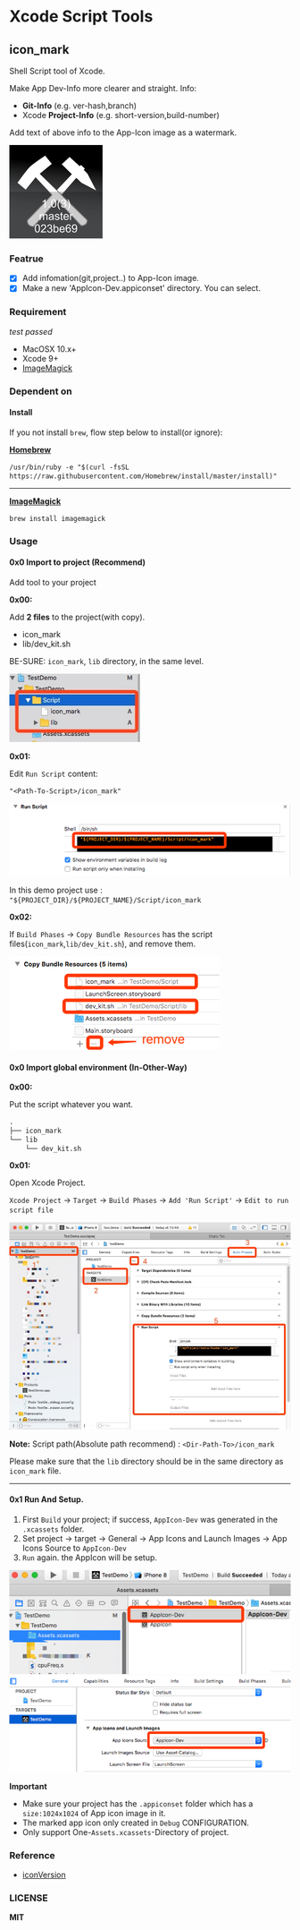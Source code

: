 # Xcode Script Tools

## icon_mark

Shell Script tool of Xcode.

Make App Dev-Info more clearer and straight.
Info: 

- __Git-Info__ (e.g. ver-hash,branch)
- Xcode __Project-Info__ (e.g. short-version,build-number)
 
Add text of above info to the App-Icon image as a watermark.

![](image/icon_eg2.png)


### Featrue 

- [x] Add infomation(git,project..) to App-Icon image.
- [x] Make a new 'AppIcon-Dev.appiconset' directory. You can select.

### Requirement

_test passed_

- MacOSX 10.x+ 
- Xcode 9+
- [ImageMagick](http://www.imagemagick.org/)

### Dependent on

#### Install

If you not install `brew`, flow step below to install(or ignore):

__[Homebrew](https://brew.sh/)__

```shell 
/usr/bin/ruby -e "$(curl -fsSL https://raw.githubusercontent.com/Homebrew/install/master/install)"
```

---

__[ImageMagick](http://www.imagemagick.org/)__ 

```shell
brew install imagemagick 
```

### Usage



#### 0x0 Import to project (Recommend)

Add tool to your project

__0x00:__

Add __2 files__ to the project(with copy).

- icon_mark
- lib/dev_kit.sh

BE-SURE: `icon_mark`, `lib` directory, in the same level.

![](image/icon_eg6.png)

__0x01:__

Edit `Run Script` content:

```shell
"<Path-To-Script>/icon_mark"
```

![](image/icon_eg8.png)

In this demo project use : `"${PROJECT_DIR}/${PROJECT_NAME}/Script/icon_mark`

__0x02:__

If `Build Phases` -> `Copy Bundle Resources` has the script files(`icon_mark`,`lib/dev_kit.sh`), and remove them.

![](image/icon_eg7.png)

#### 0x0 Import global environment (In-Other-Way)

__0x00:__

Put the script whatever you want.

```
.
├── icon_mark
└── lib
    └── dev_kit.sh
```

__0x01:__

Open Xcode Project.

`Xcode Project` -> `Target` -> `Build Phases` -> `Add 'Run Script'` -> `Edit to run script file`

![](image/icon_eg3.png)

__Note:__ Script path(Absolute path recommend) : `<Dir-Path-To>/icon_mark`

Please make sure that the `lib` directory should be in the same directory as `icon_mark` file.

---

#### 0x1 Run And Setup.

1. First `Build` your project; if success, `AppIcon-Dev` was generated in the `.xcassets` folder.
2.  Set project -> target -> General -> App Icons and Launch Images -> App Icons Source to `AppIcon-Dev` 
3. `Run` again. the AppIcon will be setup.


![](image/icon_eg4.png)
![](image/icon_eg5.png)

__Important__ 

- Make sure your project has the `.appiconset` folder which has a `size:1024x1024` of App icon image in it.
- The marked app icon only created in `Debug` CONFIGURATION.
- Only support One-`Assets.xcassets`-Directory of project.


### Reference

- [iconVersion](https://github.com/krzysztofzablocki/IconOverlaying/blob/master/Scripts/iconVersioning.sh)

### LICENSE

__MIT__
